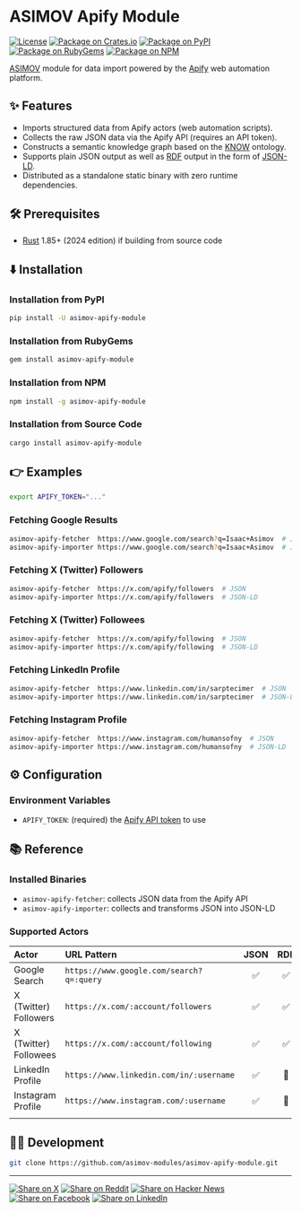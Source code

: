 # ASIMOV Apify Module

[![License](https://img.shields.io/badge/license-Public%20Domain-blue.svg)](https://unlicense.org)
[![Package on Crates.io](https://img.shields.io/crates/v/asimov-apify-module.svg)](https://crates.io/crates/asimov-apify-module)
[![Package on PyPI](https://img.shields.io/pypi/v/asimov-apify-module.svg)](https://pypi.org/project/asimov-apify-module)
[![Package on RubyGems](https://img.shields.io/gem/v/asimov-apify-module.svg)](https://rubygems.org/gems/asimov-apify-module)
[![Package on NPM](https://img.shields.io/npm/v/asimov-apify-module.svg)](https://npmjs.com/package/asimov-apify-module)

[ASIMOV] module for data import powered by the [Apify] web automation platform.

## ✨ Features

- Imports structured data from Apify actors (web automation scripts).
- Collects the raw JSON data via the Apify API (requires an API token).
- Constructs a semantic knowledge graph based on the [KNOW] ontology.
- Supports plain JSON output as well as [RDF] output in the form of [JSON-LD].
- Distributed as a standalone static binary with zero runtime dependencies.

## 🛠️ Prerequisites

- [Rust] 1.85+ (2024 edition) if building from source code

## ⬇️ Installation

### Installation from PyPI

```bash
pip install -U asimov-apify-module
```

### Installation from RubyGems

```bash
gem install asimov-apify-module
```

### Installation from NPM

```bash
npm install -g asimov-apify-module
```

### Installation from Source Code

```bash
cargo install asimov-apify-module
```

## 👉 Examples

```bash
export APIFY_TOKEN="..."
```

### Fetching Google Results

```bash
asimov-apify-fetcher  https://www.google.com/search?q=Isaac+Asimov  # JSON
asimov-apify-importer https://www.google.com/search?q=Isaac+Asimov  # JSON-LD
```

### Fetching X (Twitter) Followers

```bash
asimov-apify-fetcher  https://x.com/apify/followers  # JSON
asimov-apify-importer https://x.com/apify/followers  # JSON-LD
```

### Fetching X (Twitter) Followees

```bash
asimov-apify-fetcher  https://x.com/apify/following  # JSON
asimov-apify-importer https://x.com/apify/following  # JSON-LD
```

### Fetching LinkedIn Profile

```bash
asimov-apify-fetcher  https://www.linkedin.com/in/sarptecimer  # JSON
asimov-apify-importer https://www.linkedin.com/in/sarptecimer  # JSON-LD 
```

### Fetching Instagram Profile

```bash
asimov-apify-fetcher  https://www.instagram.com/humansofny  # JSON
asimov-apify-importer https://www.instagram.com/humansofny  # JSON-LD 
```

## ⚙ Configuration

### Environment Variables

- `APIFY_TOKEN`: (required) the [Apify API token] to use

## 📚 Reference

### Installed Binaries

- `asimov-apify-fetcher`: collects JSON data from the Apify API
- `asimov-apify-importer`: collects and transforms JSON into JSON-LD

### Supported Actors

| Actor                         | URL Pattern                              |             JSON             |             RDF              |
|:------------------------------|:-----------------------------------------|:----------------------------:|:----------------------------:|
| Google Search                 | `https://www.google.com/search?q=:query` |              ✅               |              ✅               |
| X (Twitter) Followers         | `https://x.com/:account/followers`       |              ✅               |              ✅               |
| X (Twitter) Followees         | `https://x.com/:account/following`       |              ✅               |              ✅               |
| LinkedIn Profile              | `https://www.linkedin.com/in/:username`  |              ✅               |              🚧              |
| Instagram Profile             | `https://www.instagram.com/:username`    |              ✅               |              🚧              |
| <img width="100" height="1"/> | <img width="550" height="1"/>            | <img width="50" height="1"/> | <img width="50" height="1"/> |

## 👨‍💻 Development

```bash
git clone https://github.com/asimov-modules/asimov-apify-module.git
```

---

[![Share on X](https://img.shields.io/badge/share%20on-x-03A9F4?logo=x)](https://x.com/intent/post?url=https://github.com/asimov-modules/asimov-apify-module&text=asimov-apify-module)
[![Share on Reddit](https://img.shields.io/badge/share%20on-reddit-red?logo=reddit)](https://reddit.com/submit?url=https://github.com/asimov-modules/asimov-apify-module&title=asimov-apify-module)
[![Share on Hacker News](https://img.shields.io/badge/share%20on-hn-orange?logo=ycombinator)](https://news.ycombinator.com/submitlink?u=https://github.com/asimov-modules/asimov-apify-module&t=asimov-apify-module)
[![Share on Facebook](https://img.shields.io/badge/share%20on-fb-1976D2?logo=facebook)](https://www.facebook.com/sharer/sharer.php?u=https://github.com/asimov-modules/asimov-apify-module)
[![Share on LinkedIn](https://img.shields.io/badge/share%20on-linkedin-3949AB?logo=linkedin)](https://www.linkedin.com/sharing/share-offsite/?url=https://github.com/asimov-modules/asimov-apify-module)

[ASIMOV]: https://github.com/asimov-platform
[Apify]: https://apify.com
[Apify API token]: https://docs.apify.com/platform/integrations/api
[JSON-LD]: https://json-ld.org
[KNOW]: https://github.com/know-ontology
[NPM]: https://npmjs.org
[Python]: https://python.org
[RDF]: https://github.com/rust-rdf
[Ruby]: https://ruby-lang.org
[Rust]: https://rust-lang.org
